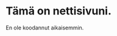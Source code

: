 <!DOCTYPE html>
<html>
<head>
<title>Page Title</title>
</head>
<body>

<h1>Tämä on nettisivuni.</h1>
<p>En ole koodannut aikaisemmin.</p>

</body>
</html>
